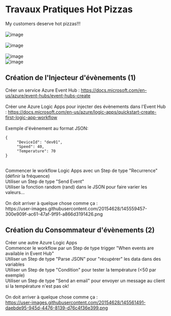 # Travaux Pratiques Hot Pizzas
My customers deserve hot pizzas!!!  
<br />
![image](https://user-images.githubusercontent.com/20154628/145547104-43a2d9b7-1754-409b-8bbf-2060ee0f127e.png)  
<br />
![image](https://user-images.githubusercontent.com/20154628/145550769-ad5c56e9-bbc5-459f-9ed4-d00260ec4125.png)  
<br />
![image](https://user-images.githubusercontent.com/20154628/145551450-e5af6b3d-9412-407b-827c-3129783dbded.png)
<br />
![image](https://user-images.githubusercontent.com/20154628/145551474-327f4179-658d-4638-aac8-5b24d1415b0f.png)
<br />
  
## Création de l'Injecteur d'évènements (1)

Créer un service Azure Event Hub : https://docs.microsoft.com/en-us/azure/event-hubs/event-hubs-create  
<br />
Créer une Azure Logic Apps pour injecter des évènements dans l'Event Hub : https://docs.microsoft.com/en-us/azure/logic-apps/quickstart-create-first-logic-app-workflow  
<br />
Exemple d'évènement au format JSON:  
```
{  
     "DeviceId": "dev01",  
     "Speed": 40,  
     "Temperature": 70  
}
```
<br />
Commencer le workflow Logic Apps avec un Step de type "Recurrence" (définir la fréquence)
<br />
Utiliser un Step de type "Send Event"
<br />
Utiliser la fonction random (rand) dans le JSON pour faire varier les valeurs...
<br /><br />
On doit arriver à quelque chose comme ça :
<br />
https://user-images.githubusercontent.com/20154628/145559457-300e909f-ac61-47af-9f91-a866d3191426.png 
<br />

## Création du Consommateur d'évènements (2)

Créer une autre Azure Logic Apps
<br />
Commencer le workflow par un Step de type trigger "When events are available in Event Hub"
<br />
Utiliser un Step de type "Parse JSON" pour "récupérer" les data dans des variables
<br />
Utiliser un Step de type "Condition" pour tester la température (<50 par exemple)
<br />
Utiliser un Step de type "Send an email" pour envoyer un message au client si la température n'est pas ok!
<br /><br />
On doit arriver à quelque chose comme ça :
<br />
https://user-images.githubusercontent.com/20154628/145561491-daebde95-945d-4476-8139-d76c4f36e399.png
<br />


